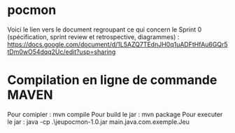# pocmon

Voici le lien vers le document regroupant ce qui concern le Sprint 0 (spécification, sprint review et retrospective, diagrammes) : https://docs.google.com/document/d/1L5AZQ7TEdnJH0q1uADFtHfAu6GQr5tDm0wO54dqq2Uc/edit?usp=sharing

# Compilation en ligne de commande MAVEN
Pour comipler : mvn compile
Pour build le jar : mvn package
Pour executer le jar : java -cp .\jeupocmon-1.0.jar main.java.com.exemple.Jeu
